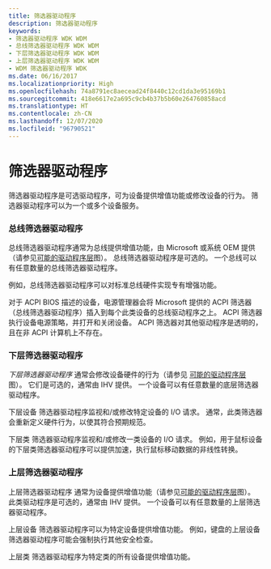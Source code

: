 ```yaml
---
title: 筛选器驱动程序
description: 筛选器驱动程序
keywords:
- 筛选器驱动程序 WDK WDM
- 总线筛选器驱动程序 WDK WDM
- 下层筛选器驱动程序 WDK WDM
- 上层筛选器驱动程序 WDK WDM
- WDM 筛选器驱动程序 WDK
ms.date: 06/16/2017
ms.localizationpriority: High
ms.openlocfilehash: 74a8791ec8aecead24f8440c12cd1da3e95169b1
ms.sourcegitcommit: 418e6617e2a695c9cb4b37b5b60e264760858acd
ms.translationtype: HT
ms.contentlocale: zh-CN
ms.lasthandoff: 12/07/2020
ms.locfileid: "96790521"
---
```

# <a name="filter-drivers"></a>筛选器驱动程序





筛选器驱动程序是可选驱动程序，可为设备提供增值功能或修改设备的行为。 筛选器驱动程序可以为一个或多个设备服务。

### <a name="bus-filter-drivers"></a><a href="" id="ddk-bus-filter-drivers-kg"></a>总线筛选器驱动程序

 总线筛选器驱动程序通常为总线提供增值功能，由 Microsoft 或系统 OEM 提供（请参见[可能的驱动程序层](types-of-wdm-drivers.md#possible-driver-layers)图）。 总线筛选器驱动程序是可选的。 一个总线可以有任意数量的总线筛选器驱动程序。

例如，总线筛选器驱动程序可以对标准总线硬件实现专有增强功能。

对于 ACPI BIOS 描述的设备，电源管理器会将 Microsoft 提供的 ACPI 筛选器  （总线筛选器驱动程序）插入到每个此类设备的总线驱动程序之上。 ACPI 筛选器执行设备电源策略，并打开和关闭设备。 ACPI 筛选器对其他驱动程序是透明的，且在非 ACPI 计算机上不存在。

### <a name="lower-level-filter-drivers"></a><a href="" id="ddk-lower-level-filter-drivers-kg"></a>下层筛选器驱动程序

*下层筛选器驱动程序* 通常会修改设备硬件的行为（请参见 [可能的驱动程序层](types-of-wdm-drivers.md#possible-driver-layers)图）。 它们是可选的，通常由 IHV 提供。 一个设备可以有任意数量的底层筛选器驱动程序。

下层设备  筛选器驱动程序监视和/或修改特定设备的 I/O 请求。 通常，此类筛选器会重新定义硬件行为，以使其符合预期规范。

下层类  筛选器驱动程序监视和/或修改一类设备的 I/O 请求。 例如，用于鼠标设备的下层类筛选器驱动程序可以提供加速，执行鼠标移动数据的非线性转换。

### <a name="upper-level-filter-drivers"></a><a href="" id="ddk-upper-level-filter-drivers-kg"></a>上层筛选器驱动程序

上层筛选器驱动程序  通常为设备提供增值功能（请参见[可能的驱动程序层](types-of-wdm-drivers.md#possible-driver-layers)图）。 此类驱动程序是可选的，通常由 IHV 提供。 一个设备可以有任意数量的上层筛选器驱动程序。

上层设备  筛选器驱动程序可以为特定设备提供增值功能。 例如，键盘的上层设备筛选器驱动程序可能会强制执行其他安全检查。

上层类  筛选器驱动程序为特定类的所有设备提供增值功能。

 

 




